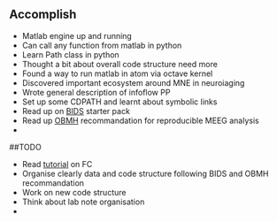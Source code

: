 ## Accomplish
* Matlab engine up and running
* Can call any function from matlab in python
* Learn Path class in python
* Thought a bit about overall code structure need more
* Found a way to run matlab in atom via octave kernel
* Discovered important ecosystem around MNE in neuroiaging
* Wrote general description of infoflow PP
* Set up some CDPATH and learnt about symbolic links
* Read up on [BIDS](https://bids.neuroimaging.io/getting_started.html) starter pack
* Read up [OBMH](https://cobidasmeeg.wordpress.com/) recommandation for reproducible MEEG analysis
*
##TODO
* Read [tutorial](https://ieeexplore.ieee.org/stamp/stamp.jsp?tp=&arnumber=8708690) on FC
* Organise clearly data and code structure following BIDS and OBMH recommandation
* Work on new code structure
* Think about lab note organisation
*
